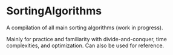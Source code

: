 # SortingAlgorithms

A compilation of all main sorting algorithms (work in progress).

Mainly for practice and familiarity with divide-and-conquer, time complexities, and optimization. Can also be used for reference.
